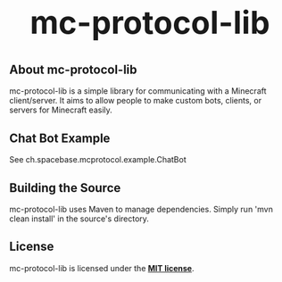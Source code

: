<b><center><h1>mc-protocol-lib</h></center></b>
==========



<b>About mc-protocol-lib</b>
--------

mc-protocol-lib is a simple library for communicating with a Minecraft client/server. It aims to allow people to make custom bots, clients, or servers for Minecraft easily.


<b>Chat Bot Example</b>
--------

See ch.spacebase.mcprotocol.example.ChatBot


<b>Building the Source</b>
--------

mc-protocol-lib uses Maven to manage dependencies. Simply run 'mvn clean install' in the source's directory.


<b>License</b>
---------

mc-protocol-lib is licensed under the <b>[MIT license](http://www.opensource.org/licenses/mit-license.html)</b>.
